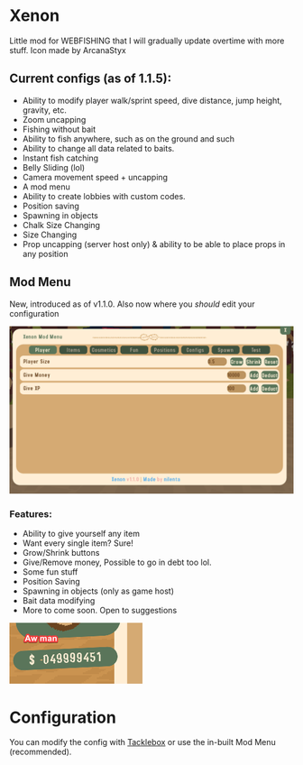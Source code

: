 # Xenon

Little mod for WEBFISHING that I will gradually update overtime with more stuff. Icon made by ArcanaStyx

## Current configs (as of 1.1.5):
- Ability to modify player walk/sprint speed, dive distance, jump height, gravity, etc.
- Zoom uncapping
- Fishing without bait
- Ability to fish anywhere, such as on the ground and such
- Ability to change all data related to baits.
- Instant fish catching
- Belly Sliding (lol)
- Camera movement speed + uncapping
- A mod menu
- Ability to create lobbies with custom codes.
- Position saving
- Spawning in objects
- Chalk Size Changing
- Size Changing
- Prop uncapping (server host only) & ability to be able to place props in any position

## Mod Menu

New, introduced as of v1.1.0. Also now where you *should* edit your configuration

![mod menu](https://github.com/nilenta/data/blob/main/windows-352-editor-64bit_ZBs8u9MnVS.png?raw=true)

### Features:
- Ability to give yourself any item
- Want every single item? Sure!
- Grow/Shrink buttons
- Give/Remove money, Possible to go in debt too lol.
- Some fun stuff
- Position Saving
- Spawning in objects (only as game host)
- Bait data modifying
- More to come soon. Open to suggestions

![Aw man](https://raw.githubusercontent.com/nilenta/data/refs/heads/main/eAc6esdzZ6.png)

# Configuration

You can modify the config with [Tacklebox](https://github.com/puppy-girl/TackleBox) or use the in-built Mod Menu (recommended).